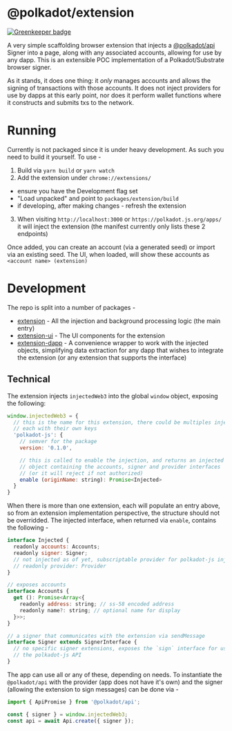 # @polkadot/extension

[![Greenkeeper badge](https://badges.greenkeeper.io/polkadot-js/extension.svg)](https://greenkeeper.io/)

A very simple scaffolding browser extension that injects a [@polkadot/api](https://github.com/polkadot-js/api) Signer into a page, along with any associated accounts, allowing for use by any dapp. This is an extensible POC implementation of a Polkadot/Substrate browser signer.

As it stands, it does one thing: it _only_ manages accounts and allows the signing of transactions with those accounts. It does not inject providers for use by dapps at this early point, nor does it perform wallet functions where it constructs and submits txs to the network.

# Running

Currently is not packaged since it is under heavy development. As such you need to build it yourself. To use -

1. Build via `yarn build` or `yarn watch`
2. Add the extension under `chrome://extensions/`
  - ensure you have the Development flag set
  - "Load unpacked" and point to `packages/extension/build`
  - if developing, after making changes - refresh the extension
3. When visiting `http://localhost:3000` or `https://polkadot.js.org/apps/` it will inject the extension (the manifest currently only lists these 2 endpoints)

Once added, you can create an account (via a generated seed) or import via an existing seed. The UI, when loaded, will show these accounts as `<account name> (extension)`

# Development

The repo is split into a number of packages -

- [extension](packages/extension/) - All the injection and background processing logic (the main entry)
- [extension-ui](packages/extension-ui/) - The UI components for the extension
- [extension-dapp](packages/extension-dapp/) - A convenience wrapper to work with the injected objects, simplifying data extraction for any dapp that wishes to integrate the extension (or any extension that supports the interface)

## Technical

The extension injects `injectedWeb3` into the global `window` object, exposing the following:

```js
window.injectedWeb3 = {
  // this is the name for this extension, there could be multiples injected,
  // each with their own keys
  'polkadot-js': {
    // semver for the package
    version: '0.1.0',

    // this is called to enable the injection, and returns an injected
    // object containing the accounts, signer and provider interfaces
    // (or it will reject if not authorized)
    enable (originName: string): Promise<Injected>
  }
}
```

When there is more than one extension, each will populate an entry above, so from an extension implementation perspective, the structure should not be overridded. The injected interface, when returned via `enable`, contains the following -

```js
interface Injected {
  readonly accounts: Accounts;
  readonly signer: Signer;
  // not injected as of yet, subscriptable provider for polkadot-js injection
  // readonly provider: Provider
}

// exposes accounts
interface Accounts {
  get (): Promise<Array<{
    readonly address: string; // ss-58 encoded address
    readonly name?: string; // optional name for display
  }>>;
}

// a signer that communicates with the extension via sendMessage
interface Signer extends SignerInterface {
  // no specific signer extensions, exposes the `sign` interface for use by
  // the polkadot-js API
}
```

The app can use all or any of these, depending on needs. To instantiate the `@polkadot/api` with the provider (app does not have it's own) and the signer (allowing the extension to sign messages) can be done via -

```js
import { ApiPromise } from '@polkadot/api';

const { signer } = window.injectedWeb3;
const api = await Api.create({ signer });
```
